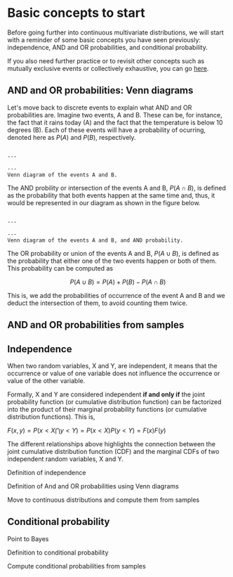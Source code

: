 
# Basic concepts to start

Before going further into continuous multivariate distributions, we will start with a reminder of some basic concepts you have seen previously: independence, AND and OR probabilities, and conditional probability.

If you also need further practice or to revisit other concepts such as mutually exclusive events or collectively exhaustive, you can go [here](https://teachbooks.github.io/learn-probability/section_01/Must_know_%20probability_concepts.html).

## AND and OR probabilities: Venn diagrams

Let's move back to discrete events to explain what AND and OR probabilities are. Imagine two events, A and B. These can be, for instance, the fact that it rains today (A) and the fact that the temperature is below 10 degrees (B). Each of these events will have a probability of ocurring, denoted here as $P(A)$ and $P(B)$, respectively.


```{figure} ../events.pdf

---

---
Venn diagram of the events A and B.
```

The AND probility or intersection of the events A and B, $P(A \cap B)$, is defined as the probability that both events happen at the same time and, thus, it would be represented in our diagram as shown in the figure below.

```{figure} ../intersection.pdf

---

---
Venn diagram of the events A and B, and AND probability.
```

The OR probability or union of the events A and B, $P(A \cup B)$, is defined as the probability that either one of the two events happen or both of them. This probability can be computed as 

$$
P(A \cup B) = P(A) + P(B) - P(A \cap B)
$$

This is, we add the probabilities of occurrence of the event A and B and we deduct the intersection of them, to avoid counting them twice.

## AND and OR probabilities from samples



## Independence

When two random variables, X and Y, are independent, it means that the occurrence or value of one variable does not influence the occurrence or value of the other variable.

Formally, X and Y are considered independent **if and only if** the joint probability function (or cumulative distribution function) can be factorized into the product of their marginal probability functions (or cumulative distribution functions). This is, 

$F(x, y) = P(x<X \bigcap y<Y ) = P(x<X)P(y<Y) = F(x)F(y)$

The different relationships above highlights the connection between the joint cumulative distribution function (CDF) and the marginal CDFs of two independent random variables, X and Y.

Definition of independence 

Definition of And and OR probabilities using Venn diagrams

Move to continuous distributions and compute them from samples

## Conditional probability

Point to Bayes

Definition to conditional probability

Compute conditional probabilities from samples

